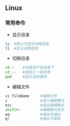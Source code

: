 ## Linux

### 常用命令
* 显示目录
```bash
ls	#默认不显示详情信息
ll	#显示详情信息
```

* 切换目录
```bash
cd ~	#切换至户名目录下
cd ..	#放回上一级目录
pwd		#显示当前路径
```

* 编辑文件
```bash
vi fileName		#编辑文件
i				#进入编辑模式
esc				#退出编辑模式
shift+:			#编辑模式状态
wq				#保存并退出
q!				#退出不保存
```

